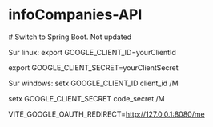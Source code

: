 # infoCompanies-API

# Switch to Spring Boot. Not updated

Sur linux: 
export GOOGLE_CLIENT_ID=yourClientId

export GOOGLE_CLIENT_SECRET=yourClientSecret

Sur windows: 
setx GOOGLE_CLIENT_ID client_id /M 

setx GOOGLE_CLIENT_SECRET code_secret /M


VITE_GOOGLE_OAUTH_REDIRECT=http://127.0.0.1:8080/me
